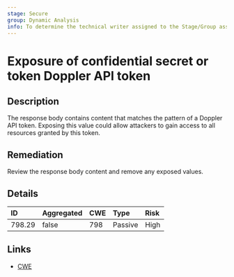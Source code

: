 ```yaml
---
stage: Secure
group: Dynamic Analysis
info: To determine the technical writer assigned to the Stage/Group associated with this page, see https://handbook.gitlab.com/handbook/product/ux/technical-writing/#assignments
---
```


# Exposure of confidential secret or token Doppler API token

## Description

The response body contains content that matches the pattern of a Doppler API token.
Exposing this value could allow attackers to gain access to all resources granted by this token.

## Remediation

Review the response body content and remove any exposed values.

## Details

| ID | Aggregated | CWE | Type | Risk |
|:---|:--------|:--------|:--------|:--------|
| 798.29 | false | 798 | Passive | High |

## Links

- [CWE](https://cwe.mitre.org/data/definitions/798.html)
